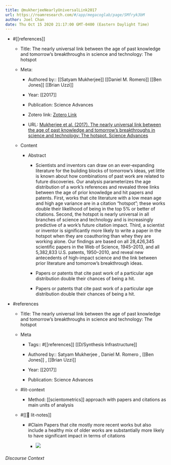 ```yaml
---
title: @mukherjeeNearlyUniversalLink2017
url: https://roamresearch.com/#/app/megacoglab/page/SMfryk3bM
author: Joel Chan
date: Thu Oct 15 2020 21:17:00 GMT-0400 (Eastern Daylight Time)
---
```


- #[[references]]

    - Title: The nearly universal link between the age of past knowledge and tomorrow’s breakthroughs in science and technology: The hotspot

    - Meta:

        - Authored by:: [[Satyam Mukherjee]] [[Daniel M. Romero]] [[Ben Jones]] [[Brian Uzzi]]

        - Year: [[2017]]

        - Publication: Science Advances

        - Zotero link: [Zotero Link](zotero://select/items/1_BAV98TK7)

        - URL: [Mukherjee et al. (2017). The nearly universal link between the age of past knowledge and tomorrow’s breakthroughs in science and technology: The hotspot. Science Advances](http://advances.sciencemag.org/content/3/4/e1601315)

    - Content

        - Abstract

            - Scientists and inventors can draw on an ever-expanding literature for the building blocks of tomorrow’s ideas, yet little is known about how combinations of past work are related to future discoveries. Our analysis parameterizes the age distribution of a work’s references and revealed three links between the age of prior knowledge and hit papers and patents. First, works that cite literature with a low mean age and high age variance are in a citation “hotspot”; these works double their likelihood of being in the top 5% or better of citations. Second, the hotspot is nearly universal in all branches of science and technology and is increasingly predictive of a work’s future citation impact. Third, a scientist or inventor is significantly more likely to write a paper in the hotspot when they are coauthoring than whey they are working alone. Our findings are based on all 28,426,345 scientific papers in the Web of Science, 1945–2013, and all 5,382,833 U.S. patents, 1950–2010, and reveal new antecedents of high-impact science and the link between prior literature and tomorrow’s breakthrough ideas.

            - Papers or patents that cite past work of a particular age distribution double their chances of being a hit.

            - Papers or patents that cite past work of a particular age distribution double their chances of being a hit.
- #references

    - Title: The nearly universal link between the age of past knowledge and tomorrow’s breakthroughs in science and technology: The hotspot

    - Meta

        - Tags:: #[[references]] [[D/Synthesis Infrastructure]]

        - Authored by::  Satyam Mukherjee ,  Daniel M. Romero ,  [[Ben Jones]] ,  [[Brian Uzzi]]

        - Year: [[2017]]

        - Publication: Science Advances

    - #lit-context

        - Method: [[scientometrics]] approach with papers and citations as main units of analysis

    - #[[📝 lit-notes]]

        - #Claim Papers that cite mostly more recent works but also include a healthy mix of older works are substantially more likely to have significant impact in terms of citations

            - ![](https://firebasestorage.googleapis.com/v0/b/firescript-577a2.appspot.com/o/imgs%2Fapp%2Fmegacoglab%2FW0EohDaTTJ?alt=media&token=2b9c660d-4f6f-40ce-bf17-5380d0418c2c)

###### Discourse Context


